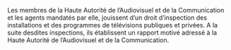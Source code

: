 Les membres de la Haute Autorité de l’Audiovisuel et de la Communication et les agents mandatés par elle, jouissent d’un droit d’inspection des installations et des programmes de télévisions publiques et privées.
A la suite desdites inspections, ils établissent un rapport motivé adressé à la Haute Autorité de l’Audiovisuel et de la Communication.